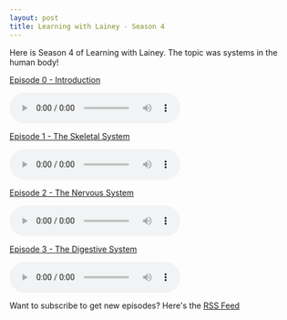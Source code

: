 ```yaml
---
layout: post
title: Learning with Lainey - Season 4
---
```


Here is Season 4 of Learning with Lainey. The topic was systems in the human body!

[Episode 0 - Introduction](/assets/audio/S4E0-Introduction.m4a)

<audio controls="controls" ref='Episode 0 - Season Four' src="https://raw.githubusercontent.com/kylan/kylan.github.io/master/assets/audio/S4E0-Introduction.m4a"></audio>

[Episode 1 - The Skeletal System](/assets/audio/S4E1-The-Skeletal-System.m4a)

<audio controls="controls" ref='Episode 1 - The Skeletal System' src="https://raw.githubusercontent.com/kylan/kylan.github.io/master/assets/audio/S4E1-The-Skeletal-System.m4a"></audio>

[Episode 2 - The Nervous System](/assets/audio/S4E2-The-Nervous-System.m4a)

<audio controls="controls" ref='Episode 2 - The Nervous System' src="https://raw.githubusercontent.com/kylan/kylan.github.io/master/assets/audio/S4E2-The-Nervous-System.m4a"></audio>

[Episode 3 - The Digestive System](/assets/audio/S4E3-The-Digestive-System.m4a)

<audio controls="controls" ref='Episode 3 - The Digestive System' src="https://raw.githubusercontent.com/kylan/kylan.github.io/master/assets/audio/S4E3-The-Digestive-System.m4a"></audio>

Want to subscribe to get new episodes? Here's the
[RSS Feed](https://anchor.fm/s/4c52480/podcast/rss)
